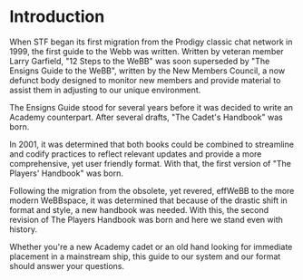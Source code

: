 Introduction
============

When STF began its first migration from the Prodigy classic chat network
in 1999, the first guide to the Webb was written. Written by veteran
member Larry Garfield, "12 Steps to the WeBB" was soon superseded by
"The Ensigns Guide to the WeBB", written by the New Members Council, a
now defunct body designed to monitor new members and provide material to
assist them in adjusting to our unique environment.

The Ensigns Guide stood for several years before it was decided to write
an Academy counterpart. After several drafts, "The Cadet's Handbook" was
born.

In 2001, it was determined that both books could be combined to
streamline and codify practices to reflect relevant updates and provide
a more comprehensive, yet user friendly format. With that, the first
version of "The Players' Handbook" was born.

Following the migration from the obsolete, yet revered, effWeBB to the
more modern WeBBspace, it was determined that because of the drastic
shift in format and style, a new handbook was needed. With this, the
second revision of The Players Handbook was born and here we stand even
with history.

Whether you're a new Academy cadet or an old hand looking for immediate
placement in a mainstream ship, this guide to our system and our format
should answer your questions.
